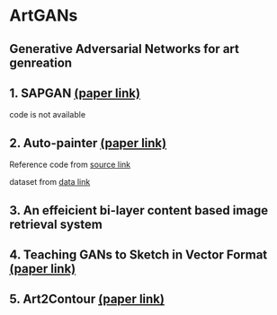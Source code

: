 # ArtGANs

## Generative Adversarial Networks for art genreation

## 1. SAPGAN [(paper link)](https://arxiv.org/abs/2011.05552)
code is not available
    
## 2. Auto-painter [(paper link)](https://arxiv.org/abs/1705.01908)
Reference code from [source link](https://github.com/sanjay235/Sketch2Color-anime-translation)

dataset from [data link](https://cloudstor.aarnet.edu.au/plus/s/rMSBYCjEZJ70ab2)

## 3. An effeicient bi-layer content based image retrieval system
## 4. Teaching GANs to Sketch in Vector Format [(paper link)](https://arxiv.org/abs/1904.03620)
## 5. Art2Contour [(paper link)](https://ieeexplore.ieee.org/document/9191117)
